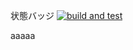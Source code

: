 状態バッジ
[![build and test](https://github.com/sasakura870/Web_GitHub_AutoTest/actions/workflows/build-and-test.yml/badge.svg)](https://github.com/sasakura870/Web_GitHub_AutoTest/actions/workflows/build-and-test.yml)

aaaaa

